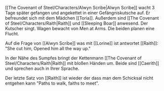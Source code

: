 [[The Covenant of Steel/Characters/Alwyn Scribe|Alwyn Scribe]] wacht 3 Tage später gefangen und angekettet in einer Gefängniskutsche auf. Er befreundet sich mit dem Mädchen [[Toria]]. Außerdem sind [[The Covenant of Steel/Characters/Raith|Raith]] und [[Sleeping Boar]] anwesend. Der Kutscher singt. Wagen bewacht von Men at Arms. Die beiden planen eine Flucht.

Auf die Frage von [[Alwyn Scribe]] was mit [[Lorine]] ist antwortet [[Raith]]: "She cut him, Opened him all the way up."

In der Nähe des Sumpfes bringt der Kettenmann [[The Covenant of Steel/Characters/Raith|Raith]] mit bloßen Händen um. Beide sind [[Caerith]] und sprechen auch in Ihrer Sprache.

Der letzte Satz von [[Raith]] ist wieder der dass man dem Schicksal nicht entgehen kann "Paths to walk, faiths to meet".